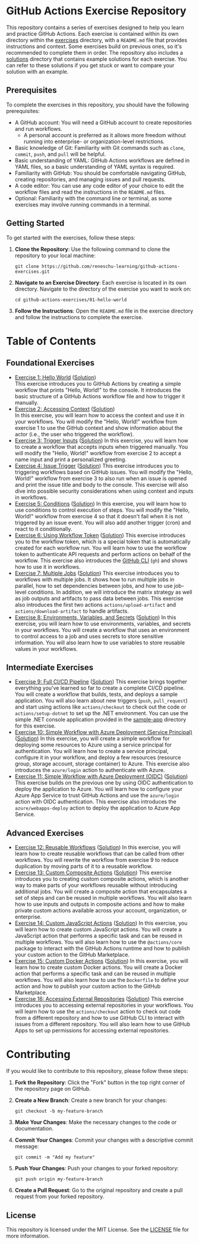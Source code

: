 # GitHub Actions Exercise Repository
This repository contains a series of exercises designed to help you learn and practice GitHub Actions. Each exercise is contained within its own directory within the [exercises](./exercises/) directory, with a `README.md` file that provides instructions and context. Some exercises build on previous ones, so it's recommended to complete them in order. The repository also includes a [solutions](./solutions/) directory that contains example solutions for each exercise. You can refer to these solutions if you get stuck or want to compare your solution with an example.

## Prerequisites
To complete the exercises in this repository, you should have the following prerequisites:
- A GitHub account: You will need a GitHub account to create repositories and run workflows.
  - A personal account is preferred as it allows more freedom without running into enterprise- or organization-level restrictions.
- Basic knowledge of Git: Familiarity with Git commands such as `clone`, `commit`, `push`, and `pull` will be helpful.
- Basic understanding of YAML: GitHub Actions workflows are defined in YAML files, so a basic understanding of YAML syntax is required.
- Familiarity with GitHub: You should be comfortable navigating GitHub, creating repositories, and managing issues and pull requests.
- A code editor: You can use any code editor of your choice to edit the workflow files and read the instructions in the `README.md` files.
- Optional: Familiarity with the command line or terminal, as some exercises may involve running commands in a terminal.

## Getting Started
To get started with the exercises, follow these steps:

1. **Clone the Repository**: Use the following command to clone the repository to your local machine:
   ```
   git clone https://github.com/reneschu-learning/github-actions-exercises.git
   ```

2. **Navigate to an Exercise Directory**: Each exercise is located in its own directory. Navigate to the directory of the exercise you want to work on:
   ```
   cd github-actions-exercises/01-hello-world
   ```

3. **Follow the Instructions**: Open the `README.md` file in the exercise directory and follow the instructions to complete the exercise.

# Table of Contents
## Foundational Exercises
- [Exercise 1: Hello World](./exercises/01-hello-world/README.md) ([Solution](./solutions/01-hello-world/))  
  This exercise introduces you to GitHub Actions by creating a simple workflow that prints "Hello, World!" to the console. It introduces the basic structure of a GitHub Actions workflow file and how to trigger it manually.
- [Exercise 2: Accessing Context](./exercises/02-accessing-context/README.md) ([Solution](./solutions/02-accessing-context/))  
  In this exercise, you will learn how to access the context and use it in your workflows. You will modify the "Hello, World!" workflow from exercise 1 to use the GitHub context and show information about the actor (i.e., the user who triggered the workflow).
- [Exercise 3: Trigger Inputs](./exercises/03-trigger-inputs/README.md) ([Solution](./solutions/03-trigger-inputs/))
  In this exercise, you will learn how to create a workflow that accepts inputs when triggered manually. You will modify the "Hello, World!" workflow from exercise 2 to accept a name input and print a personalized greeting.
- [Exercise 4: Issue Trigger](./exercises/04-issue-trigger/README.md) ([Solution](./solutions/04-issue-trigger/))
  This exercise introduces you to triggering workflows based on GitHub issues. You will modify the "Hello, World!" workflow from exercise 3 to also run when an issue is opened and print the issue title and body to the console. This exercise will also dive into possible security considerations when using context and inputs in workflows.
- [Exercise 5: Conditions](./exercises/05-conditions/README.md) ([Solution](./solutions/05-conditions/))
  In this exercise, you will learn how to use conditions to control execution of steps. You will modify the "Hello, World!" workflow from exercise 4 so that it doesn't fail when it is not triggered by an issue event. You will also add another trigger (cron) and react to it conditionally.
- [Exercise 6: Using Workflow Token](./exercises/06-workflow-token/README.md) ([Solution](./solutions/06-workflow-token/))
  This exercise introduces you to the workflow token, which is a special token that is automatically created for each workflow run. You will learn how to use the workflow token to authenticate API requests and perform actions on behalf of the workflow. This exercise also introduces the [GitHub CLI](https://cli.github.com/) (`gh`) and shows how to use it in workflows.
- [Exercise 7: Multiple Jobs](./exercises/07-multiple-jobs/README.md) ([Solution](./solutions/07-multiple-jobs/))
  This exercise introduces you to workflows with multiple jobs. It shows how to run multiple jobs in parallel, how to set dependencies between jobs, and how to use job-level conditions. In addition, we will introduce the matrix strategy as well as job outputs and artifacts to pass data between jobs. This exercise also introduces the first two actions `actions/upload-artifact` and `actions/download-artifact` to handle artifacts.
- [Exercise 8: Environments, Variables, and Secrets](./exercises/08-environments-variables-secrets/README.md) ([Solution](./solutions/08-environments-variables-secrets/))
  In this exercise, you will learn how to use environments, variables, and secrets in your workflows. You will create a workflow that uses an environment to control access to a job and uses secrets to store sensitive information. You will also learn how to use variables to store reusable values in your workflows.

## Intermediate Exercises
- [Exercise 9: Full CI/CD Pipeline](./exercises/09-full-ci-cd-pipeline/README.md) ([Solution](./solutions/09-full-ci-cd-pipeline/))
  This exercise brings together everything you've learned so far to create a complete CI/CD pipeline. You will create a workflow that builds, tests, and deploys a sample application. You will also learn about new triggers (`push`, `pull_request`) and start using actions like `actions/checkout` to check out the code or `actions/setup-dotnet` to set up the .NET environment. You can use the simple .NET console application provided in the [sample-app](./exercises/09-full-ci-cd-pipeline/sample-app/) directory for this exercise.
- [Exercise 10: Simple Workflow with Azure Deployment (Service Principal)](./exercises/10-azure-deployment-sp/README.md) ([Solution](./solutions/10-azure-deployment-sp/))
  In this exercise, you will create a simple workflow for deploying some resources to Azure using a service principal for authentication. You will learn how to create a service principal, configure it in your workflow, and deploy a few resources (resource group, storage account, storage container) to Azure. This exercise also introduces the `azure/login` action to authenticate with Azure.
- [Exercise 11: Simple Workflow with Azure Deployment (OIDC)](./exercises/11-azure-deployment-oidc/README.md) ([Solution](./solutions/11-azure-deployment-oidc/))
  This exercise builds on the previous one by using OIDC authentication to deploy the application to Azure. You will learn how to configure your Azure App Service to trust GitHub Actions and use the `azure/login` action with OIDC authentication. This exercise also introduces the `azure/webapps-deploy` action to deploy the application to Azure App Service.

## Advanced Exercises
- [Exercise 12: Reusable Workflows](./exercises/12-reusable-workflows/README.md) ([Solution](./solutions/12-reusable-workflows/))
  In this exercise, you will learn how to create reusable workflows that can be called from other workflows. You will rewrite the workflow from exercise 9 to reduce duplication by moving parts of it to a reusable workflow.
- [Exercise 13: Custom Composite Actions](./exercises/13-custom-composite-actions/README.md) ([Solution](./solutions/13-custom-composite-actions/))
  This exercise introduces you to creating custom composite actions, which is another way to make parts of your workflows reusable without introducing additional jobs. You will create a composite action that encapsulates a set of steps and can be reused in multiple workflows. You will also learn how to use inputs and outputs in composite actions and how to make private custom actions available across your account, organization, or enterprise.
- [Exercise 14: Custom JavaScript Actions](./exercises/14-custom-javascript-actions/README.md) ([Solution](./solutions/14-custom-javascript-actions/))
  In this exercise, you will learn how to create custom JavaScript actions. You will create a JavaScript action that performs a specific task and can be reused in multiple workflows. You will also learn how to use the `@actions/core` package to interact with the GitHub Actions runtime and how to publish your custom action to the GitHub Marketplace.
- [Exercise 15: Custom Docker Actions](./exercises/15-custom-docker-actions/README.md) ([Solution](./solutions/15-custom-docker-actions/))
  In this exercise, you will learn how to create custom Docker actions. You will create a Docker action that performs a specific task and can be reused in multiple workflows. You will also learn how to use the `Dockerfile` to define your action and how to publish your custom action to the GitHub Marketplace.
- [Exercise 16: Accessing External Repositories](./exercises/16-accessing-external-repositories/README.md) ([Solution](./solutions/16-accessing-external-repositories/))
  This exercise introduces you to accessing external repositories in your workflows. You will learn how to use the `actions/checkout` action to check out code from a different repository and how to use GitHub CLI to interact with issues from a different repository. You will also learn how to use GitHub Apps to set up permissions for accessing external repositories.

# Contributing
If you would like to contribute to this repository, please follow these steps:

1. **Fork the Repository**: Click the "Fork" button in the top right corner of the repository page on GitHub.

2. **Create a New Branch**: Create a new branch for your changes:
   ```
   git checkout -b my-feature-branch
   ```

3. **Make Your Changes**: Make the necessary changes to the code or documentation.

4. **Commit Your Changes**: Commit your changes with a descriptive commit message:
   ```
   git commit -m "Add my feature"
   ```

5. **Push Your Changes**: Push your changes to your forked repository:
   ```
   git push origin my-feature-branch
   ```

6. **Create a Pull Request**: Go to the original repository and create a pull request from your forked repository.

## License
This repository is licensed under the MIT License. See the [LICENSE](LICENSE) file for more information.
